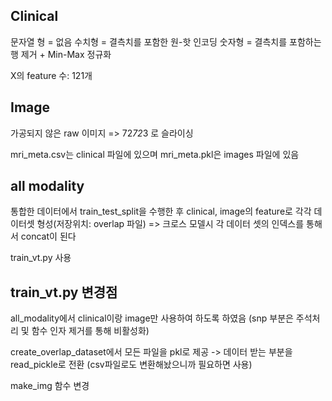 ## Clinical

문자열 형 = 없음
수치형 = 결측치를 포함한 원-핫 인코딩
숫자형 = 결측치를 포함하는 행 제거 + Min-Max 정규화

X의 feature 수: 121개

## Image

가공되지 않은 raw 이미지 => 72*72*3 로 슬라이싱

mri_meta.csv는 clinical 파일에 있으며
mri_meta.pkl은 images 파일에 있음

## all modality

통합한 데이터에서 train_test_split을 수행한 후 clinical, image의 feature로 각각 데이터셋 형성(저장위치: overlap 파일)
=> 크로스 모델시 각 데이터 셋의 인덱스를 통해서 concat이 된다

train_vt.py 사용

## train_vt.py 변경점

all_modality에서 clinical이랑 image만 사용하여 하도록 하였음 (snp 부분은 주석처리 및 함수 인자 제거를 통해 비활성화)

create_overlap_dataset에서 모든 파일을 pkl로 제공 -> 데이터 받는 부분을 read_pickle로 전환
(csv파일로도 변환해놨으니까 필요하면 사용)

make_img 함수 변경
